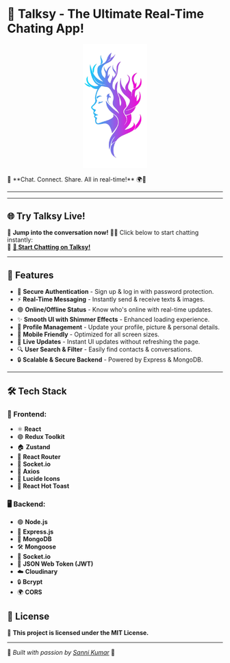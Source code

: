 # 🚀 Talksy - The Ultimate Real-Time Chating App!

<!-- ![Talksy](./frontend/public/favicon.png)   -->
<p align="center">
  <img src="./frontend/public/favicon.png" alt="Talksy Logo" width="150"/>
</p>
🎉 **Chat. Connect. Share. All in real-time!** 🌍💬

---

---

<!-- ## 📸 Screenshots
🖼️ **Chat Interface**  
![Chat UI](https://via.placeholder.com/500)  
🖼️ **Profile Page**  
![Profile Page](https://via.placeholder.com/500) -->
## 🌐 Try Talksy Live!
🎉 **Jump into the conversation now!** 🚀🔥 Click below to start chatting instantly:  
🔗 [**💬 Start Chatting on Talksy!**](https://talksy-y3vl.onrender.com)

---

## 🌟 Features
- 🔐 **Secure Authentication** - Sign up & log in with password protection.
- ⚡ **Real-Time Messaging** - Instantly send & receive texts & images.
- 🟢 **Online/Offline Status** - Know who's online with real-time updates.
- ✨ **Smooth UI with Shimmer Effects** - Enhanced loading experience.
- 📸 **Profile Management** - Update your profile, picture & personal details.
- 📱 **Mobile Friendly** - Optimized for all screen sizes.
- 🚀 **Live Updates** - Instant UI updates without refreshing the page.
- 🔍 **User Search & Filter** - Easily find contacts & conversations.
- 🔒 **Scalable & Secure Backend** - Powered by Express & MongoDB.

---

## 🛠️ Tech Stack
### 🎨 Frontend:
- ⚛️ **React** 
- 🟣 **Redux Toolkit** 
- 🏠 **Zustand** 
- 🚦 **React Router** 
- 🔌 **Socket.io** 
- 📡 **Axios** 
- 🎨 **Lucide Icons** 
- 🍞 **React Hot Toast** 

### 🖥️ Backend:
- 🟢 **Node.js** 
- 🚀 **Express.js** 
- 🍃 **MongoDB** 
- 🛠️ **Mongoose** 
- 🔌 **Socket.io** 
- 🔑 **JSON Web Token (JWT)** 
- ☁️ **Cloudinary** 
- 🔒 **Bcrypt**
- 🌍 **CORS** 




## 📜 License
📝 **This project is licensed under the MIT License.**

---

💙 _Built with passion by [Sanni Kumar](https://github.com/Sanni-Singh)_ 💙

